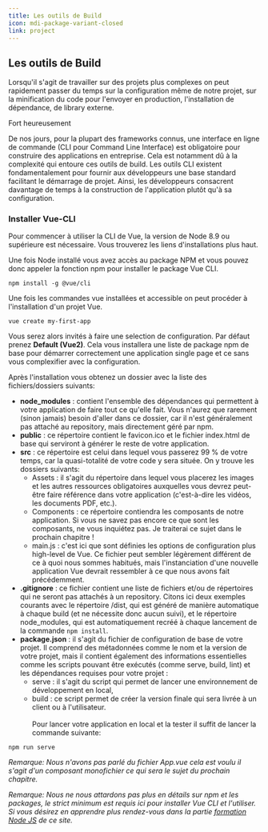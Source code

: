 ```yaml
---
title: Les outils de Build
icon: mdi-package-variant-closed
link: project
---
```


<div id='project'></div>

## Les outils de Build

Lorsqu'il s'agit de travailler sur des projets plus complexes on peut rapidement passer du temps sur la configuration même de notre projet, sur la minification du code pour l'envoyer en production, l'installation de dépendance, de library externe.

Fort heureusement

De nos jours, pour la plupart des frameworks connus, une interface en ligne de commande (CLI pour Command Line Interface) est obligatoire pour construire des applications en entreprise. Cela est notamment dû à la complexité qui entoure ces outils de build. Les outils CLI existent fondamentalement pour fournir aux développeurs une base standard facilitant le démarrage de projet. Ainsi, les développeurs consacrent davantage de temps à la construction de l'application plutôt qu'à sa configuration.

### Installer Vue-CLI

Pour commencer à utiliser la CLI de Vue, la version de Node 8.9 ou supérieure est nécessaire. Vous trouverez les liens d'installations plus haut.

Une fois Node installé vous avez accès au package NPM et vous pouvez donc appeler la fonction npm pour installer le package Vue CLI.

```text
npm install -g @vue/cli
```

Une fois les commandes vue installées et accessible on peut procéder à l'installation d'un projet Vue.

```text
vue create my-first-app
```

Vous serez alors invités à faire une selection de configuration. Par défaut prenez **Default (Vue2)**. Cela vous installera une liste de package npm de base pour démarrer correctement une application single page et ce sans vous complexifier avec la configuration.

Après l'installation vous obtenez un dossier avec la liste des fichiers/dossiers suivants:

- **node_modules** : contient l'ensemble des dépendances qui permettent à votre application de faire tout ce qu'elle fait. Vous n'aurez que rarement (sinon jamais) besoin d'aller dans ce dossier, car il n'est généralement pas attaché au repository, mais directement géré par npm.
- **public** : ce répertoire contient le favicon.ico et le fichier index.html de base qui serviront à générer le reste de votre application.
- **src** : ce répertoire est celui dans lequel vous passerez 99 % de votre temps, car la quasi-totalité de votre code y sera située. On y trouve les dossiers suivants:
  - Assets : il s'agit du répertoire dans lequel vous placerez les images et les autres ressources obligatoires auxquelles vous devrez peut-être faire référence dans votre application (c'est-à-dire les vidéos, les documents PDF, etc.).
  - Components : ce répertoire contiendra les composants de notre application. Si vous ne savez pas encore ce que sont les composants, ne vous inquiétez pas. Je traiterai ce sujet dans le prochain chapitre !
  - main.js : c'est ici que sont définies les options de configuration plus high-level de Vue. Ce fichier peut sembler légèrement différent de ce à quoi nous sommes habitués, mais l'instanciation d'une nouvelle application Vue devrait ressembler à ce que nous avons fait précédemment.
- **.gitignore** : ce fichier contient une liste de fichiers et/ou de répertoires qui ne seront pas attachés à un repository. Citons ici deux exemples courants avec le répertoire /dist, qui est généré de manière automatique à chaque build (et ne nécessite donc aucun suivi), et le répertoire node_modules, qui est automatiquement recréé à chaque lancement de la commande `npm install`.
- **package.json** : il s'agit du fichier de configuration de base de votre projet. Il comprend des métadonnées comme le nom et la version de votre projet, mais il contient également des informations essentielles comme les scripts pouvant être exécutés (comme serve, build, lint) et les dépendances requises pour votre projet :
  - serve : il s'agit du script qui permet de lancer une environnement de développement en local,
  - build : ce script permet de créer la version finale qui sera livrée à un client ou à l'utilisateur.
    \
    \
    Pour lancer votre application en local et la tester il suffit de lancer la commande suivante:

```text
npm run serve
```

_Remarque: Nous n'avons pas parlé du fichier App.vue cela est voulu il s'agit d'un composant monofichier ce qui sera le sujet du prochain chapitre._

_Remarque: Nous ne nous attardons pas plus en détails sur npm et les packages, le strict minimum est requis ici pour installer Vue CLI et l'utiliser. Si vous désirez en apprendre plus rendez-vous dans la partie [formation Node JS](/node) de ce site._

</div>
